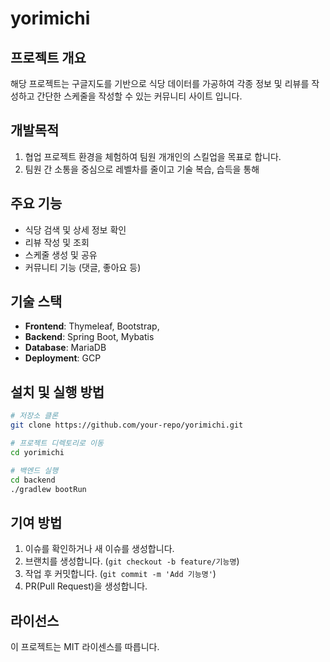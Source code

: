 # yorimichi

## 프로젝트 개요
해당 프로젝트는 구글지도를 기반으로 식당 데이터를 가공하여 각종 정보 및 리뷰를 작성하고 간단한 스케줄을 작성할 수 있는 커뮤니티 사이트 입니다.

## 개발목적
1. 협업 프로젝트 환경을 체험하여 팀원 개개인의 스킬업을 목표로 합니다.
2. 팀원 간 소통을 중심으로 레벨차를 줄이고 기술 복습, 습득을 통해 

## 주요 기능
- 식당 검색 및 상세 정보 확인
- 리뷰 작성 및 조회
- 스케줄 생성 및 공유
- 커뮤니티 기능 (댓글, 좋아요 등)

## 기술 스택
- **Frontend**: Thymeleaf, Bootstrap, 
- **Backend**: Spring Boot, Mybatis
- **Database**: MariaDB
- **Deployment**: GCP

## 설치 및 실행 방법
```bash
# 저장소 클론
git clone https://github.com/your-repo/yorimichi.git

# 프로젝트 디렉토리로 이동
cd yorimichi

# 백엔드 실행
cd backend
./gradlew bootRun
```

## 기여 방법
1. 이슈를 확인하거나 새 이슈를 생성합니다.
2. 브랜치를 생성합니다. (`git checkout -b feature/기능명`)
3. 작업 후 커밋합니다. (`git commit -m 'Add 기능명'`)
4. PR(Pull Request)을 생성합니다.

## 라이선스
이 프로젝트는 MIT 라이센스를 따릅니다.
